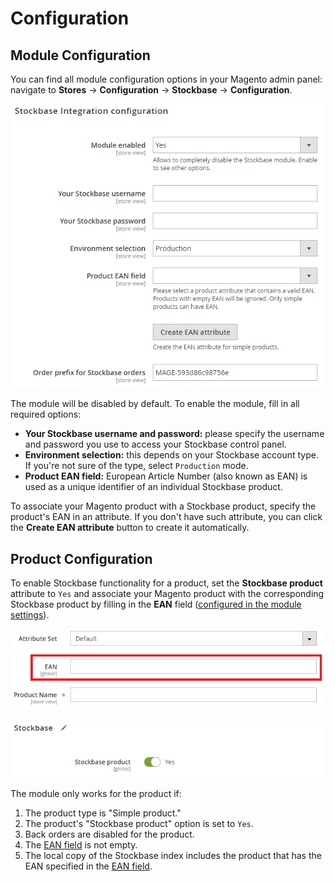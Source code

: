 # Configuration 

## Module Configuration

You can find all module configuration options in your Magento admin panel: navigate to 
**Stores** -> **Configuration** -> **Stockbase** -> **Configuration**.

![System Config](images/system-config.png)

The module will be disabled by default. To enable the module, fill in all required options:

* **Your Stockbase username and password:** please specify the username and password you use to access your Stockbase 
control panel.
* **Environment selection:** this depends on your Stockbase account type. If you're not sure of the type, select 
`Production` mode.
* **Product EAN field:** European Article Number (also known as EAN) is used as a unique identifier of 
an individual Stockbase product.

To associate your Magento product with a Stockbase product, specify the product's EAN in an attribute.
If you don't have such attribute, you can click the **Create EAN attribute** button to create it automatically.


## Product Configuration

To enable Stockbase functionality for a product, set the **Stockbase product** attribute to `Yes` and associate your 
Magento product with the corresponding Stockbase product by filling in the **EAN** field 
([configured in the module settings](#ean-field)). 

![EanAttributes](images/product-ean-attribute.png)

![StockbaseProductAttribute](images/stockbase-product-attribute.png)

The module only works for the product if:

1. The product type is "Simple product."
2. The product's "Stockbase product" option is set to `Yes`.
3. Back orders are disabled for the product.
4. The [EAN field](#ean-field) is not empty.
5. The local copy of the Stockbase index includes the product that has the EAN specified in the [EAN field](#ean-field).

